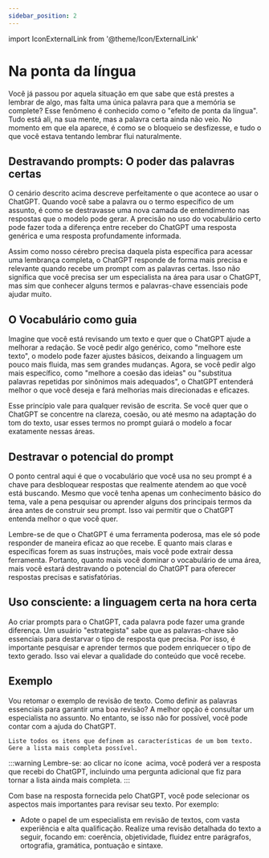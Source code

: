 ```yaml
---
sidebar_position: 2
---
```

import IconExternalLink from '@theme/Icon/ExternalLink'

# Na ponta da língua
Você já passou por aquela situação em que sabe que está prestes a lembrar de algo, mas falta uma única palavra para que a memória se complete? Esse fenômeno é conhecido como o "efeito de ponta da língua". Tudo está ali, na sua mente, mas a palavra certa ainda não veio. No momento em que ela aparece, é como se o bloqueio se desfizesse, e tudo o que você estava tentando lembrar flui naturalmente. 

## Destravando prompts: O poder das palavras certas
O cenário descrito acima descreve perfeitamente o que acontece ao usar o ChatGPT. Quando você sabe a palavra ou o termo específico de um assunto, é como se destravasse uma nova camada de entendimento nas respostas que o modelo pode gerar. A precisão no uso do vocabulário certo pode fazer toda a diferença entre receber do ChatGPT uma resposta genérica e uma resposta profundamente informada.

Assim como nosso cérebro precisa daquela pista específica para acessar uma lembrança completa, o ChatGPT responde de forma mais precisa e relevante quando recebe um prompt com as palavras certas. Isso não significa que você precisa ser um especialista na área para usar o ChatGPT, mas sim que conhecer alguns termos e palavras-chave essenciais pode ajudar muito.

## O Vocabulário como guia
Imagine que você está revisando um texto e quer que o ChatGPT ajude a melhorar a redação. Se você pedir algo genérico, como "melhore este texto", o modelo pode fazer ajustes básicos, deixando a linguagem um pouco mais fluida, mas sem grandes mudanças. Agora, se você pedir algo mais específico, como "melhore a coesão das ideias" ou "substitua palavras repetidas por sinônimos mais adequados", o ChatGPT entenderá melhor o que você deseja e fará melhorias mais direcionadas e eficazes.

Esse princípio vale para qualquer revisão de escrita. Se você quer que o ChatGPT se concentre na clareza, coesão, ou até mesmo na adaptação do tom do texto, usar esses termos no prompt guiará o modelo a focar exatamente nessas áreas.

## Destravar o potencial do prompt
O ponto central aqui é que o vocabulário que você usa no seu prompt é a chave para desbloquear respostas que realmente atendem ao que você está buscando. Mesmo que você tenha apenas um conhecimento básico do tema, vale a pena pesquisar ou aprender alguns dos principais termos da área antes de construir seu prompt. Isso vai permitir que o ChatGPT entenda melhor o que você quer.

Lembre-se de que o ChatGPT é uma ferramenta poderosa, mas ele só pode responder de maneira eficaz ao que recebe. E quanto mais claras e específicas forem as suas instruções, mais você pode extrair dessa ferramenta. Portanto, quanto mais você dominar o vocabulário de uma área, mais você estará destravando o potencial do ChatGPT para oferecer respostas precisas e satisfatórias.

## Uso consciente: a linguagem certa na hora certa
Ao criar prompts para o ChatGPT, cada palavra pode fazer uma grande diferença. Um usuário "estrategista" sabe que as palavras-chave são essenciais para destarvar o tipo de resposta que precisa. Por isso, é importante pesquisar e aprender termos que podem enriquecer o tipo de texto gerado. Isso vai elevar a qualidade do conteúdo que você recebe.

## Exemplo
Vou retomar o exemplo de revisão de texto. Como definir as palavras essenciais para garantir uma boa revisão? A melhor opção é consultar um especialista no assunto. No entanto, se isso não for possível, você pode contar com a ajuda do ChatGPT.

```url link='https://chatgpt.com/share/66f1de85-804c-8003-98e0-bd95fa323090'
Liste todos os itens que definem as características de um bom texto. Gere a lista mais completa possível.
```

:::warning
Lembre-se: ao clicar no ícone <IconExternalLink />  &nbsp;acima, você poderá ver a resposta que recebi do ChatGPT, incluindo uma pergunta adicional que fiz para tornar a lista ainda mais completa.
:::

Com base na resposta fornecida pelo ChatGPT, você pode selecionar os aspectos mais importantes para revisar seu texto. Por exemplo:
 * Adote o papel de um especialista em revisão de textos, com vasta experiência e alta qualificação. Realize uma revisão detalhada do texto a seguir, focando em: coerência, objetividade, fluidez entre parágrafos, ortografia, gramática, pontuação e sintaxe.
